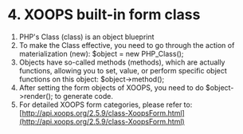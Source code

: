 # 4. XOOPS built-in form class



1. PHP's Class \(class\) is an object blueprint
2. To make the Class effective, you need to go through the action of materialization \(new\): $object = new PHP\_Class\(\);
3. Objects have so-called methods \(methods\), which are actually functions, allowing you to set, value, or perform specific object functions on this object: $object-&gt;method\(\);
4. After setting the form objects of XOOPS, you need to do $object-&gt;render\(\); to generate code.
5. For detailed XOOPS form categories, please refer to: [http://api.xoops.org/2.5.9/class-XoopsForm.html](http://api.xoops.org/2.5.9/class-XoopsForm.html)

